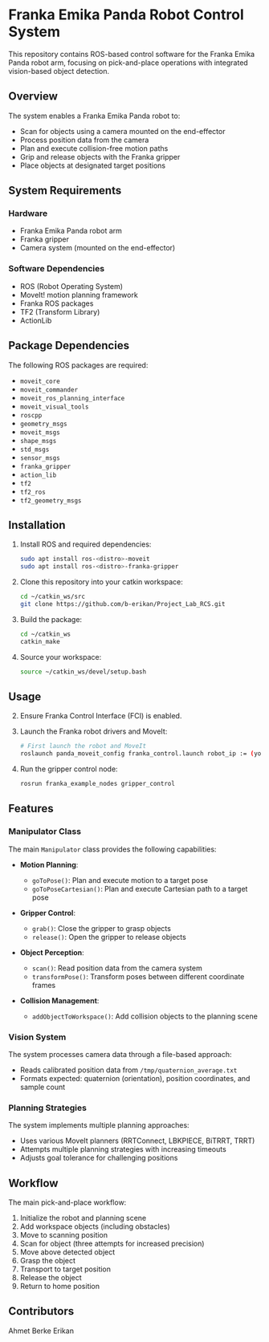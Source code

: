 # Franka Emika Panda Robot Control System

This repository contains ROS-based control software for the Franka Emika Panda robot arm, focusing on pick-and-place operations with integrated vision-based object detection.

## Overview

The system enables a Franka Emika Panda robot to:
- Scan for objects using a camera mounted on the end-effector
- Process position data from the camera
- Plan and execute collision-free motion paths
- Grip and release objects with the Franka gripper
- Place objects at designated target positions

## System Requirements

### Hardware
- Franka Emika Panda robot arm
- Franka gripper
- Camera system (mounted on the end-effector)

### Software Dependencies
- ROS (Robot Operating System)
- MoveIt! motion planning framework
- Franka ROS packages
- TF2 (Transform Library)
- ActionLib

## Package Dependencies

The following ROS packages are required:
- `moveit_core`
- `moveit_commander`
- `moveit_ros_planning_interface`
- `moveit_visual_tools`
- `roscpp`
- `geometry_msgs`
- `moveit_msgs`
- `shape_msgs`
- `std_msgs`
- `sensor_msgs`
- `franka_gripper`
- `action_lib`
- `tf2`
- `tf2_ros`
- `tf2_geometry_msgs`

## Installation

1. Install ROS and required dependencies:
   ```bash
   sudo apt install ros-<distro>-moveit
   sudo apt install ros-<distro>-franka-gripper
   ```

2. Clone this repository into your catkin workspace:
   ```bash
   cd ~/catkin_ws/src
   git clone https://github.com/b-erikan/Project_Lab_RCS.git
   ```

3. Build the package:
   ```bash
   cd ~/catkin_ws
   catkin_make
   ```

4. Source your workspace:
   ```bash
   source ~/catkin_ws/devel/setup.bash
   ```

## Usage

2. Ensure Franka Control Interface (FCI) is enabled.

2. Launch the Franka robot drivers and MoveIt:
   ```bash
   # First launch the robot and MoveIt 
   roslaunch panda_moveit_config franka_control.launch robot_ip := (your robot ip) load_gripper := True
   ```

3. Run the gripper control node:
   ```bash
   rosrun franka_example_nodes gripper_control
   ```


## Features

### Manipulator Class

The main `Manipulator` class provides the following capabilities:

- **Motion Planning**:
  - `goToPose()`: Plan and execute motion to a target pose
  - `goToPoseCartesian()`: Plan and execute Cartesian path to a target pose
  
- **Gripper Control**:
  - `grab()`: Close the gripper to grasp objects
  - `release()`: Open the gripper to release objects
  
- **Object Perception**:
  - `scan()`: Read position data from the camera system
  - `transformPose()`: Transform poses between different coordinate frames
  
- **Collision Management**:
  - `addObjectToWorkspace()`: Add collision objects to the planning scene

### Vision System

The system processes camera data through a file-based approach:
- Reads calibrated position data from `/tmp/quaternion_average.txt`
- Formats expected: quaternion (orientation), position coordinates, and sample count

### Planning Strategies

The system implements multiple planning approaches:
- Uses various MoveIt planners (RRTConnect, LBKPIECE, BiTRRT, TRRT)
- Attempts multiple planning strategies with increasing timeouts
- Adjusts goal tolerance for challenging positions

## Workflow

The main pick-and-place workflow:

1. Initialize the robot and planning scene
2. Add workspace objects (including obstacles)
3. Move to scanning position
4. Scan for object (three attempts for increased precision)
5. Move above detected object
6. Grasp the object
7. Transport to target position
8. Release the object
9. Return to home position



## Contributors

Ahmet Berke Erikan
